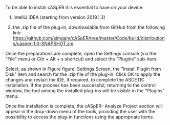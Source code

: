 To be able to install cASpER it is essential to have on your device:

     1. IntelliJ IDEA (starting from version 2019.1.3)
  
  2. the .zip file of the plug-in, downloadable from GitHub from the following link: https://github.com/simgam/cASpER/tree/master/Code/build/distributions/casper-1.0-SNAPSHOT.zip

Once the preparations are complete, open the Settings console (via the "File" menu or Ctlr + Alt + s shortcut) and select the "Plugins" sub-item.

Select, as shown in Figure figure: Settings Screen, the "Install Plugin from Disk" item and search for the .zip file of the plug-in. Click OK to apply the changes and restart the IDE, if required, to complete the ASCETIC installation. If the process has been successful, returning to the control window, the tool among the installed plug-ins will be visible in the "Plugins" menu.

Once the installation is complete, the cASpER- Analyze Project section will appear in the drop-down menu of the tools, providing the user with the possibility to access the plug-in functions using the appropriate items.
